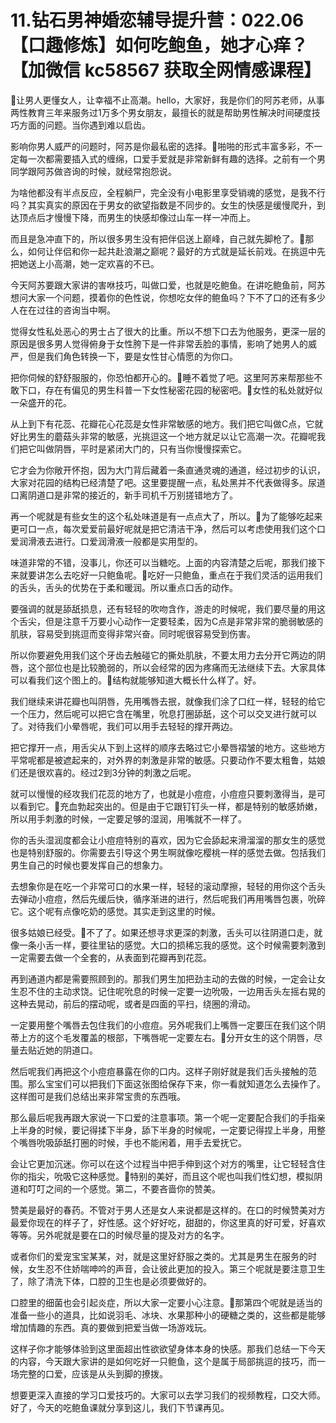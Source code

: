 # 11.钻石男神婚恋辅导提升营：022.06【口趣修炼】如何吃鲍鱼，她才心痒？【加微信 kc58567 获取全网情感课程】

🎼让男人更懂女人，让幸福不止高潮。hello，大家好，我是你们的阿苏老师，从事两性教育三年来服务过1万多个男女朋友，最擅长的就是帮助男性解决时间硬度技巧方面的问题。当你遇到难以启齿。

影响你男人威严的问题时，阿苏是你最私密的选择。🎼啪啪的形式丰富多彩，不一定每一次都需要插入式的缠绵，口爱手爱就是非常新鲜有趣的选择。之前有一个男同学跟阿苏做咨询的时候，就经常抱怨说。

为啥他都没有半点反应，全程躺尸，完全没有小电影里享受销魂的感觉，是我不行吗？其实真实的原因在于男女的欲望指数是不同步的。女生的快感是缓慢爬升，到达顶点后才慢慢下降，而男生的快感却像过山车一样一冲而上。

而且是急冲直下的，所以很多男生没有把伴侣送上巅峰，自己就先脚枪了。🎼那么，如何让伴侣和你一起共赴浪潮之巅呢？最好的方式就是延长前戏。在挑逗中先把她送上小高潮，她一定欢喜的不已。

今天阿苏要跟大家讲的害咻技巧，叫做口爱，也就是吃鲍鱼。在讲吃鲍鱼前，阿苏想问大家一个问题，摸着你的色性说，你想吃女伴的鲍鱼吗？下不了口的还有多少人在在过往的咨询当中啊。

觉得女性私处恶心的男士占了很大的比重。所以不想下口去为他服务，更深一层的原因是很多男人觉得俯身于女性胯下是一件非常丢脸的事情，影响了她男人的威严，但是我们角色转换一下，要是女性甘心情愿的为你口。

把你伺候的舒舒服服的，你恐怕都开心的。🎼睡不着觉了吧。这里阿苏来帮那些不敢下口，存在有偏见的男生科普一下女性秘密花园的秘密吧。🎼女性的私处就好似一朵盛开的花。

从上到下有花蕊、花瓣花心花蕊是女性非常敏感的地方。我们把它叫做C点，它就好比男生的蘑菇头非常的敏感，光挑逗这一个地方就足以让它高潮一次。花瓣呢我们把它叫做阴唇，平时是紧闭大门的，只有当你慢慢探索它。

它才会为你敞开怀抱，因为大门背后藏着一条直通灵魂的通道，经过初步的认识，大家对花园的结构已经清楚了吧。这里要提醒一点，私处黑并不代表做得多。尿道口离阴道口是非常的接近的，新手司机千万别搓错地方了。

再一个呢就是有些女生的这个私处味道是有一点点大了，所以。🎼为了能够吃起来更可口一点，每次爱爱前最好呢就是把它清洁干净，然后可以考虑使用我们这个口爱润滑液去进行。口爱润滑液一般都是实用型的。

味道非常的不错，没事儿，你还可以当糖吃。上面的内容清楚之后呢，那我们接下来就要讲怎么去吃好一只鲍鱼呢。🎼吃好一只鲍鱼，重点在于我们灵活的运用我们的舌头，舌头的优势在于柔和暖润。所以重点口舌的动作。

要强调的就是舔舐损息，还有轻轻的吹吻含作，游走的时候呢，我们要尽量的用这个舌尖，但是注意千万要小心动作一定要轻柔，因为C点是非常非常的脆弱敏感的肌肤，容易受到挑逗而变得非常兴奋。同时呢很容易受到伤害。

所以你要避免用我们这个牙齿去触碰它的撕处肌肤，不要太用力去分开它两边的阴唇，这个部位也是比较脆弱的，所以会经常的因为疼痛而无法继续下去。大家具体可以看我们这个图上的。🎼结构就能够知道大概长什么样了。好。

我们继续来讲花瓣也叫阴唇，先用嘴唇去抿，就像我们涂了口红一样，轻轻的给它一个压力，然后呢可以把它含在嘴里，吮息打圈舔舐，这个可以交叉进行就可以了。对待我们小晕唇呢，我们可以用手去轻轻的撑开两边。

把它撑开一点，用舌尖从下到上这样的顺序去略过它小晕唇褶皱的地方。这些地方平常呢都是被遮起来的，对外界的刺激是非常的敏感。只要动作不要太粗鲁，姑娘们还是很欢喜的。经过2到3分钟的刺激之后呢。

就可以慢慢的经攻我们花蕊的地方了，也就是小痘痘，小痘痘只要刺激得当，是可以看到它。🎼充血勃起突出的。但是由于它跟钉钉头一样，都是特别的敏感娇嫩，所以用手刺激的时候，一定要足够的湿润，用嘴就不一样了。

你的舌头湿润度都会让小痘痘特别的喜欢，因为它会舔起来滑溜溜的那女生的感觉也是特别舒服的。你需要去引导这个男生啊就像吃樱桃一样的感觉去做。包括我们男生自己的时候也要发挥自己的想象力。

去想象你是在吃一个非常可口的水果一样，轻轻的滚动摩擦，轻轻的用你这个舌头去弹动小痘痘，然后先缓后快，循序渐进的进行，然后呢我们再用嘴唇包裹，吮碎它。这个呢有点像吃奶的感觉。其实走到这里的时候。

很多姑娘已经受。🎼不了了。如果还想寻求更深的刺激，舌头可以往阴道口走，就像一条小舌一样，要往里钻的感觉。大口的损稀忘我的感觉。这个时候需要刺激到一定需要去做一个全套的，从表面到花瓣再到花蕊。

再到通道内都是需要照顾到的。那我们男生加把劲主动的去做的时候，一定会让女生忍不住的主动求饶。记住呢吮息的时候一定要一边吮吸，一边用舌头左摇右晃的这种去晃动，前后的摆动呢，或者是四面的平扫，绕圈的滑动。

一定要用整个嘴唇去包住我们的小痘痘。另外呢我们上嘴唇一定要压在我们这个阴蒂上方的这个毛发覆盖的根部，下嘴唇呢一定要左右。🎼分开女生的这个阴唇，尽量去贴近她的阴道口。

然后呢我们再把这个小痘痘暴露在你的口内。这样子刚好就是我们舌头接触的范围。那么宝宝们可以把我们下面这张图给保存下来，你一看就知道怎么去操作了。这样图可是我们总结出来非常宝贵的东西哦。

那么最后呢我再跟大家说一下口爱的注意事项。第一个呢一定要配合我们的手指亲上半身的时候，要记得揉下半身，舔下半身的时候呢，一定要记得捏上半身，用整个嘴唇吮吸舔舐打圈的时候，手也不能闲着，用手去爱抚它。

会让它更加沉迷。你可以在这个过程当中把手伸到这个对方的嘴里，让它轻轻含住你的指尖，吮吸它这种感觉。🎼特别的美好，而且这个呢也叫我们性幻想，模拟阴道和叮叮之间的一个感觉。第二，不要吝啬你的赞美。

赞美是最好的春药。不管对于男人还是女人来说都是这样的。在口的时候赞美对方最爱你现在的样子了，好性感。这个好好吃，甜甜的，你这里真的好可爱，好喜欢等等。另外呢就是要在口的时候尽量的提及对方的名字。

或者你们的爱宠宝宝某某，对，就是这里好舒服之类的。尤其是男生在服务的时候，女生忍不住娇喘呻吟的声音，会让彼此更加的投入。第三个呢就是要注意卫生了，除了清洗下体，口腔的卫生也是必须要做好的。

口腔里的细菌也会引起炎症，所以大家一定要小心注意。🎼那第四个呢就是适当的准备一些小的道具，比如说羽毛、冰块、水果那种小的硬糖之类的，这些都是能够增加情趣的东西。真的要做到把爱当做一场游戏玩。

这样子你才能够体验到这里面超出性欲欲望身体本身的快感。那我们总结一下今天的内容，今天跟大家讲的是如何吃好一只鲍鱼，这个是属于局部挑逗的技巧，而一场完整的口爱，应该是从头到脚的撩拨。

想要更深入直接的学习口爱技巧的。大家可以去学习我们的视频教程，口交大师。好了，今天的吃鲍鱼课就分享到这儿，我们下节课再见。

